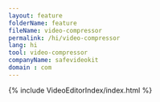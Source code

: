 ```yaml
---
layout: feature
folderName: feature
fileName: video-compressor
permalink: /hi/video-compressor
lang: hi
tool: video-compressor
companyName: safevideokit
domain : com
---
```


{% include VideoEditorIndex/index.html %}

   